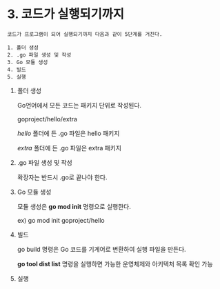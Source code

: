 # 3. 코드가 실행되기까지

    코드가 프로그램이 되어 실행되기까지 다음과 같이 5단계를 거친다.
    
    1. 폴더 생성
    2. .go 파일 생성 및 작성
    3. Go 모듈 생성
    4. 빌드
    5. 실행

1. 폴더 생성
   
    Go언어에서 모든 코드는 패키지 단위로 작성된다.

    goproject/hello/extra
    
    _hello_ 폴더에 든 .go 파일은 hello 패키지

    _extra_ 폴더에 든 .go 파일은 extra 패키지

2. .go 파일 생성 및 작성
   
    확장자는 반드시 .go로 끝나야 한다.


3.  Go 모듈 생성
   
    모듈 생성은 **go mod init** 명령으로 실행한다.
    
    ex) go mod init goproject/hello

4. 빌드
 
    go build 명령은 Go 코드를 기계어로 변환하여 실행 파일을 만든다.
   
    **go tool dist list** 명령을 실행하면 가능한 운영체제와 아키텍처 목록 확인 가능


5. 실행